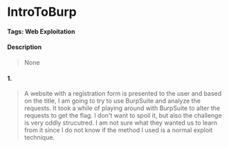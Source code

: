 # IntroToBurp

#### Tags: Web Exploitation

#### Description
> None

#### 1. 
> A website with a registration form is presented to the user and based on the title, I am going to try to use BurpSuite and analyze the requests. It took a while of playing around with BurpSuite to alter the requests to get the flag. I don't want to spoil it, but also the challenge is very oddly strucutred. I am not sure what they wanted us to learn from it since I do not know if the method I used is a normal exploit technique. 